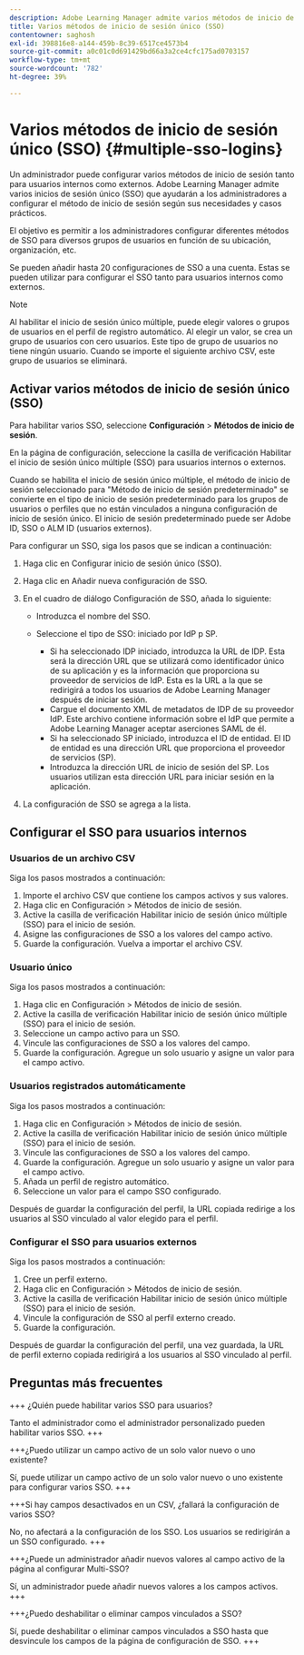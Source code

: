 ```yaml
---
description: Adobe Learning Manager admite varios métodos de inicio de sesión a través de varias configuraciones de SSO para usuarios internos y externos.
title: Varios métodos de inicio de sesión único (SSO)
contentowner: saghosh
exl-id: 398816e8-a144-459b-8c39-6517ce4573b4
source-git-commit: a0c01c0d691429bd66a3a2ce4cfc175ad0703157
workflow-type: tm+mt
source-wordcount: '782'
ht-degree: 39%

---
```


# Varios métodos de inicio de sesión único (SSO) {#multiple-sso-logins}

Un administrador puede configurar varios métodos de inicio de sesión tanto para usuarios internos como externos. Adobe Learning Manager admite varios inicios de sesión único (SSO) que ayudarán a los administradores a configurar el método de inicio de sesión según sus necesidades y casos prácticos.

El objetivo es permitir a los administradores configurar diferentes métodos de SSO para diversos grupos de usuarios en función de su ubicación, organización, etc.

Se pueden añadir hasta 20 configuraciones de SSO a una cuenta. Estas se pueden utilizar para configurar el SSO tanto para usuarios internos como externos.

>[!NOTE]
>
>Al habilitar el inicio de sesión único múltiple, puede elegir valores o grupos de usuarios en el perfil de registro automático. Al elegir un valor, se crea un grupo de usuarios con cero usuarios. Este tipo de grupo de usuarios no tiene ningún usuario. Cuando se importe el siguiente archivo CSV, este grupo de usuarios se eliminará.

## Activar varios métodos de inicio de sesión único (SSO)

Para habilitar varios SSO, seleccione **Configuración** > **Métodos de inicio de sesión**.

En la página de configuración, seleccione la casilla de verificación Habilitar el inicio de sesión único múltiple (SSO) para usuarios internos o externos.

Cuando se habilita el inicio de sesión único múltiple, el método de inicio de sesión seleccionado para &quot;Método de inicio de sesión predeterminado&quot; se convierte en el tipo de inicio de sesión predeterminado para los grupos de usuarios o perfiles que no están vinculados a ninguna configuración de inicio de sesión único. El inicio de sesión predeterminado puede ser Adobe ID, SSO o ALM ID (usuarios externos).

Para configurar un SSO, siga los pasos que se indican a continuación:

1. Haga clic en Configurar inicio de sesión único (SSO).
1. Haga clic en Añadir nueva configuración de SSO.
1. En el cuadro de diálogo Configuración de SSO, añada lo siguiente:

   * Introduzca el nombre del SSO.
   * Seleccione el tipo de SSO: iniciado por IdP p SP.

      * Si ha seleccionado IDP iniciado, introduzca la URL de IDP. Esta será la dirección URL que se utilizará como identificador único de su aplicación y es la información que proporciona su proveedor de servicios de IdP. Esta es la URL a la que se redirigirá a todos los usuarios de Adobe Learning Manager después de iniciar sesión.
      * Cargue el documento XML de metadatos de IDP de su proveedor IdP. Este archivo contiene información sobre el IdP que permite a Adobe Learning Manager aceptar aserciones SAML de él.
      * Si ha seleccionado SP iniciado, introduzca el ID de entidad. El ID de entidad es una dirección URL que proporciona el proveedor de servicios (SP).
      * Introduzca la dirección URL de inicio de sesión del SP. Los usuarios utilizan esta dirección URL para iniciar sesión en la aplicación.

1. La configuración de SSO se agrega a la lista.

## Configurar el SSO para usuarios internos

### Usuarios de un archivo CSV

Siga los pasos mostrados a continuación:

1. Importe el archivo CSV que contiene los campos activos y sus valores.
1. Haga clic en Configuración > Métodos de inicio de sesión.
1. Active la casilla de verificación Habilitar inicio de sesión único múltiple (SSO) para el inicio de sesión.
1. Asigne las configuraciones de SSO a los valores del campo activo.
1. Guarde la configuración. Vuelva a importar el archivo CSV.

### Usuario único

Siga los pasos mostrados a continuación:

1. Haga clic en Configuración > Métodos de inicio de sesión.
1. Active la casilla de verificación Habilitar inicio de sesión único múltiple (SSO) para el inicio de sesión.
1. Seleccione un campo activo para un SSO.
1. Vincule las configuraciones de SSO a los valores del campo.
1. Guarde la configuración. Agregue un solo usuario y asigne un valor para el campo activo.

### Usuarios registrados automáticamente

Siga los pasos mostrados a continuación:

1. Haga clic en Configuración > Métodos de inicio de sesión.
1. Active la casilla de verificación Habilitar inicio de sesión único múltiple (SSO) para el inicio de sesión.
1. Vincule las configuraciones de SSO a los valores del campo.
1. Guarde la configuración. Agregue un solo usuario y asigne un valor para el campo activo.
1. Añada un perfil de registro automático.
1. Seleccione un valor para el campo SSO configurado.

Después de guardar la configuración del perfil, la URL copiada redirige a los usuarios al SSO vinculado al valor elegido para el perfil.

### Configurar el SSO para usuarios externos

Siga los pasos mostrados a continuación:

1. Cree un perfil externo.
1. Haga clic en Configuración > Métodos de inicio de sesión.
1. Active la casilla de verificación Habilitar inicio de sesión único múltiple (SSO) para el inicio de sesión.
1. Vincule la configuración de SSO al perfil externo creado.
1. Guarde la configuración.

Después de guardar la configuración del perfil, una vez guardada, la URL de perfil externo copiada redirigirá a los usuarios al SSO vinculado al perfil.

## Preguntas más frecuentes

+++ ¿Quién puede habilitar varios SSO para usuarios?

Tanto el administrador como el administrador personalizado pueden habilitar varios SSO.
+++

+++¿Puedo utilizar un campo activo de un solo valor nuevo o uno existente?

Sí, puede utilizar un campo activo de un solo valor nuevo o uno existente para configurar varios SSO.
+++

+++Si hay campos desactivados en un CSV, ¿fallará la configuración de varios SSO?

No, no afectará a la configuración de los SSO. Los usuarios se redirigirán a un SSO configurado.
+++

+++¿Puede un administrador añadir nuevos valores al campo activo de la página al configurar Multi-SSO?

Sí, un administrador puede añadir nuevos valores a los campos activos.
+++

+++¿Puedo deshabilitar o eliminar campos vinculados a SSO?

Sí, puede deshabilitar o eliminar campos vinculados a SSO hasta que desvincule los campos de la página de configuración de SSO.
+++
